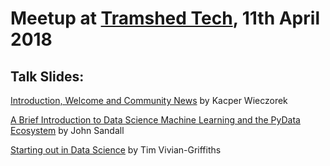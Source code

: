 # Meetup at [Tramshed Tech](http://www.tramshedtech.co.uk/index), 11th April 2018

## Talk Slides:

[Introduction, Welcome and Community News](https://github.com/pydatacardiff/meetups/blob/master/meetup_11_4_18/IntroAndWelcome.pdf) by Kacper Wieczorek

[A Brief Introduction to Data Science Machine Learning and the PyData Ecosystem](https://github.com/pydatacardiff/meetups/blob/master/meetup_11_4_18/A%20Brief%20Introduction%20to%20Data%20Science%20Machine%20Learning%20and%20the%20PyData%20Ecosystem.pdf) by John Sandall

[Starting out in Data Science](https://github.com/pydatacardiff/meetups/blob/master/meetup_11_4_18/Starting%20out%20in%20Data%20Science.pdf) by Tim Vivian-Griffiths
